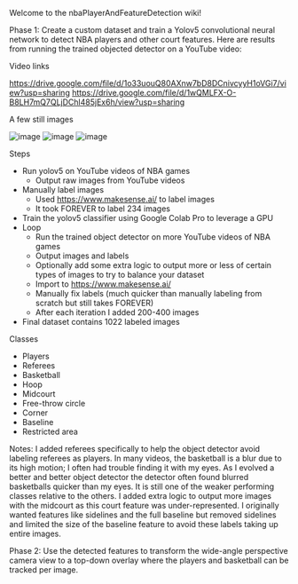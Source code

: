 Welcome to the nbaPlayerAndFeatureDetection wiki!

Phase 1:
Create a custom dataset and train a Yolov5 convolutional neural network to detect NBA players and other court features.  Here are results from running the trained objected detector on a YouTube video:

Video links

https://drive.google.com/file/d/1o33uouQ80AXnw7bD8DCnivcyyH1oVGi7/view?usp=sharing
https://drive.google.com/file/d/1wQMLFX-O-B8LH7mQ7QLjDChl485jEx6h/view?usp=sharing

A few still images

![image](https://user-images.githubusercontent.com/79757625/117845910-f4d93180-b24e-11eb-99b8-5d763ba48231.png)
![image](https://user-images.githubusercontent.com/79757625/117845992-07536b00-b24f-11eb-8d77-7805d1165a56.png)
![image](https://user-images.githubusercontent.com/79757625/117846276-484b7f80-b24f-11eb-8b68-5cfc91153e70.png)

Steps
- Run yolov5 on YouTube videos of NBA games
  - Output raw images from YouTube videos
- Manually label images
  - Used https://www.makesense.ai/ to label images
  - It took FOREVER to label 234 images
- Train the yolov5 classifier using Google Colab Pro to leverage a GPU
- Loop
  - Run the trained object detector on more YouTube videos of NBA games
  - Output images and labels
   - Optionally add some extra logic to output more or less of certain types of images to try to balance your dataset
  - Import to https://www.makesense.ai/
  - Manually fix labels (much quicker than manually labeling from scratch but still takes FOREVER)
  - After each iteration I added 200-400 images
- Final dataset contains 1022 labeled images

Classes
- Players
- Referees
- Basketball
- Hoop
- Midcourt
- Free-throw circle
- Corner
- Baseline
- Restricted area

Notes:
I added referees specifically to help the object detector avoid labeling referees as players.  In many videos, the basketball is a blur due to its high motion; I often had trouble finding it with my eyes.  As I evolved a better and better object detector the detector often found blurred basketballs quicker than my eyes.  It is still one of the weaker performing classes relative to the others.  I added extra logic to output more images with the midcourt as this court feature was under-represented.  I originally wanted features like sidelines and the full baseline but removed sidelines and limited the size of the baseline feature to avoid these labels taking up entire images.

Phase 2:
Use the detected features to transform the wide-angle perspective camera view to a top-down overlay where the players and basketball can be tracked per image.
